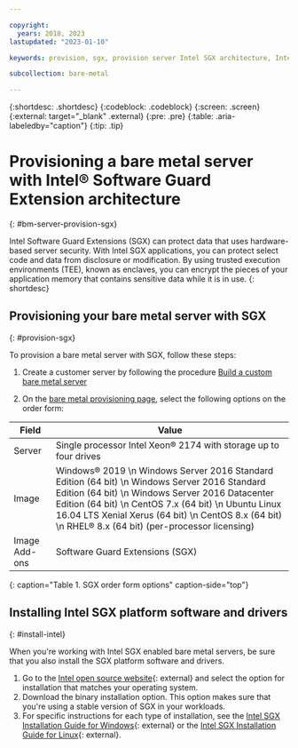 ```yaml
---

copyright:
  years: 2018, 2023
lastupdated: "2023-01-10"

keywords: provision, sgx, provision server Intel SGX architecture, Intel SGX architecture, confidential computing,

subcollection: bare-metal

---
```


{:shortdesc: .shortdesc}
{:codeblock: .codeblock}
{:screen: .screen}
{:external: target="_blank" .external}
{:pre: .pre}
{:table: .aria-labeledby="caption"}
{:tip: .tip}

# Provisioning a bare metal server with Intel&reg; Software Guard Extension architecture
{: #bm-server-provision-sgx}

Intel Software Guard Extensions (SGX) can protect data that uses hardware-based server security. With Intel SGX applications, you can protect select code and data from disclosure or modification. By using trusted execution environments (TEE), known as enclaves, you can encrypt the pieces of your application memory that contains sensitive data while it is in use.
{: shortdesc}

## Provisioning your bare metal server with SGX
{: #provision-sgx}

To provision a bare metal server with SGX, follow these steps:

1. Create a customer server by following the procedure [Build a custom bare metal server](/docs/bare-metal?topic=bare-metal-ordering-baremetal-server)

2. On the [bare metal provisioning page](https://cloud.ibm.com/gen1/infrastructure/provision/bm), select the following options on the order form:

| Field | Value |
|------|------|
| Server | Single processor Intel Xeon&reg; 2174 with storage up to four drives |
| Image | Windows&reg; 2019  \n Windows Server 2016 Standard Edition (64 bit)  \n Windows Server 2016 Standard Edition (64 bit)  \n Windows Server 2016 Datacenter Edition (64 bit)  \n CentOS 7.x (64 bit)  \n Ubuntu Linux 16.04 LTS Xenial Xerus (64 bit)  \n CentOS 8.x (64 bit)  \n RHEL&reg; 8.x (64 bit) (per-processor licensing) |
| Image Add-ons | Software Guard Extensions (SGX) |
{: caption="Table 1. SGX order form options" caption-side="top"}

## Installing Intel SGX platform software and drivers
{: #install-intel}

When you're working with Intel SGX enabled bare metal servers, be sure that you also install the SGX platform software and drivers.

1. Go to the [Intel open source website](https://01.org/intel-software-guard-extensions/downloads){: external} and select the option for installation that matches your operating system.
2. Download the binary installation option. This option makes sure that you're using a stable version of SGX in your workloads.
3. For specific instructions for each type of installation, see the [Intel SGX Installation Guide for Windows](https://downloadcenter.intel.com/product/80895/Intel-Software-Guard-Extensions-Intel-SGX-for-Windows-){: external} or the [Intel SGX Installation Guide for Linux](https://download.01.org/intel-sgx/linux-2.1.2/docs/Intel_SGX_Installation_Guide_Linux_2.1.2_Open_Source.pdf){: external}.
